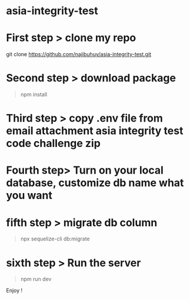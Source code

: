 # asia-integrity-test

# First step > clone my repo
 git clone https://github.com/najibuhuy/asia-integrity-test.git
 
# Second step > download package
> npm install

# Third step > copy .env file from email attachment asia integrity test code challenge zip

# Fourth step> Turn on your local database, customize db name what you want

# fifth step > migrate db column
> npx sequelize-cli db:migrate

# sixth step > Run the server
> npm run dev

Enjoy !


